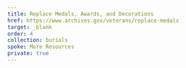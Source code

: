 ```yaml
---
title: Replace Medals, Awards, and Decorations
href: https://www.archives.gov/veterans/replace-medals
target: _blank
order: 4
collection: burials
spoke: More Resources
private: true
---
```

